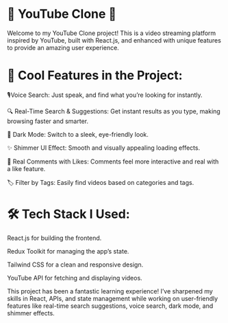 # 🚀 YouTube Clone 🎥
Welcome to my YouTube Clone project! This is a video streaming platform inspired by YouTube, built with React.js, and enhanced with unique features to provide an amazing user experience.
# 🌟 Cool Features in the Project:
 🎙️Voice Search: Just speak, and find what you’re looking for instantly.
 
 🔍 Real-Time Search & Suggestions: Get instant results as you type, making browsing faster and smarter.
 
 🌙 Dark Mode: Switch to a sleek, eye-friendly look.
 
 ✨ Shimmer UI Effect: Smooth and visually appealing loading effects.
 
💬 Real Comments with Likes: Comments feel more interactive and real with a like feature.

 🏷️ Filter by Tags: Easily find videos based on categories and tags.
 
# 🛠️ Tech Stack I Used:
 React.js for building the frontend.
 
 Redux Toolkit for managing the app’s state.
 
 Tailwind CSS for a clean and responsive design.
 
YouTube API for fetching and displaying videos.

This project has been a fantastic learning experience! I’ve sharpened my skills in React, APIs, and state management while working on user-friendly features like real-time search suggestions, voice search, dark mode, and shimmer effects.
